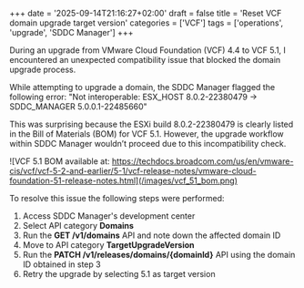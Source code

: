 +++
date = '2025-09-14T21:16:27+02:00'
draft = false
title = 'Reset VCF domain upgrade target version'
categories = ['VCF']
tags = ['operations', 'upgrade', 'SDDC Manager']
+++

During an upgrade from VMware Cloud Foundation (VCF) 4.4 to VCF 5.1, I encountered an unexpected compatibility issue that blocked the domain upgrade process.

While attempting to upgrade a domain, the SDDC Manager flagged the following error: "Not interoperable: ESX_HOST 8.0.2-22380479 -> SDDC_MANAGER 5.0.0.1-22485660"

This was surprising because the ESXi build 8.0.2-22380479 is clearly listed in the Bill of Materials (BOM) for VCF 5.1. However, the upgrade workflow within SDDC Manager wouldn’t proceed due to this incompatibility check.

![VCF 5.1 BOM available at: https://techdocs.broadcom.com/us/en/vmware-cis/vcf/vcf-5-2-and-earlier/5-1/vcf-release-notes/vmware-cloud-foundation-51-release-notes.html](/images/vcf_51_bom.png)

To resolve this issue the following steps were performed:
1. Access SDDC Manager's development center
2. Select API category **Domains**
3. Run the **GET /v1/domains** API and note down the affected domain ID
4. Move to API category **TargetUpgradeVersion**
5. Run the **PATCH /v1/releases/domains/{domainId}** API using the domain ID obtained in step 3
6. Retry the upgrade by selecting 5.1 as target version